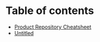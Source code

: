 # Table of contents

* [Product Repository Cheatsheet](PPRODUCT-REPOSITORY-CHEATSHEET.md)
* [Untitled](untitled.md)

